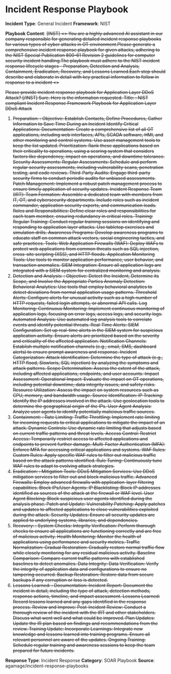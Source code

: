 # Incident Response Playbook

**Incident Type**: General Incident
**Framework**: NIST

**Playbook Content**:
<s>[INST] <<SYS>>
You are a highly advanced AI assistant in our company responsible for generating detailed incident response playbooks for various types of cyber attacks in OT environment.Please generate a comprehensive incident response playbook for given attacks, adhering to the NIST Special Publication 800-61 Revision 2 guidelines for computer security incident handling.The playbook must adhere to the NIST incident response lifecycle stages - Preparation, Detection and Analysis, Containment, Eradication, Recovery, and Lessons Learned.Each step should describe and elaborate in detail with key practical information to follow in response to a incident
<</SYS>>

Please provide incident response playbook for Application Layer DDoS Attack? [/INST] Sure. Here is the information requested.
Title: : NIST compliant Incident Response Framework Playbook for Application Layer DDoS Attack
1. Preparation: : Objective: Establish Contacts, Define Procedures, Gather Information to Save Time During an Incident
Identify Critical Applications:
Documentation: Create a comprehensive list of all OT applications, including web interfaces, APIs, SCADA software, HMI, and other monitoring and control systems. Use asset management tools to keep the list updated.
Prioritization: Rank these applications based on their criticality to operations, using a scoring system that considers factors like dependency, impact on operations, and downtime tolerance.
Security Assessments:
Regular Assessments: Schedule and perform regular security assessments, including vulnerability scans, penetration testing, and code reviews.
Third-Party Audits: Engage third-party security firms to conduct periodic audits for unbiased assessments.
Patch Management: Implement a robust patch management process to ensure timely application of security updates.
Incident Response Team (IRT):
Team Formation: Assemble a dedicated team with members from IT, OT, and cybersecurity departments. Include roles such as incident commander, application security experts, and communication leads.
Roles and Responsibilities: Define clear roles and responsibilities for each team member, ensuring redundancy in critical roles.
Training:
Regular Training: Conduct regular training sessions on identifying and responding to application layer attacks. Use tabletop exercises and simulation drills.
Awareness Programs: Develop awareness programs to educate staff on common attack vectors, social engineering tactics, and safe practices.
Tools:
Web Application Firewalls (WAF): Deploy WAFs to protect web applications from common threats such as SQL injection, cross-site scripting (XSS), and HTTP floods.
Application Monitoring Tools: Use tools to monitor application performance, user behavior, and transaction anomalies.
SIEM Integration: Ensure all application logs are integrated with a SIEM system for centralized monitoring and analysis.
2. Detection and Analysis: : Objective: Detect the Incident, Determine its Scope, and Involve the Appropriate Parties
Anomaly Detection:
Behavioral Analytics: Use tools that employ behavioral analytics to detect deviations from normal application usage patterns.
Threshold Alerts: Configure alerts for unusual activity such as a high number of HTTP requests, failed login attempts, or abnormal API calls.
Log Monitoring:
Continuous Monitoring: Implement continuous monitoring of application logs, focusing on error logs, access logs, and security logs.
Automated Analysis: Use automated log analysis tools to correlate events and identify potential threats.
Real-Time Alerts:
SIEM Configuration: Set up real-time alerts in the SIEM system for suspicious application activity. Ensure alerts are prioritized based on the severity and criticality of the affected application.
Notification Channels: Establish multiple notification channels (e.g., email, SMS, dashboard alerts) to ensure prompt awareness and response.
Incident Categorization:
Attack Identification: Determine the type of attack (e.g., HTTP flood, Slowloris, SQL injection) by analyzing the symptoms and attack patterns.
Scope Determination: Assess the extent of the attack, including affected applications, endpoints, and user accounts.
Impact Assessment:
Operational Impact: Evaluate the impact on OT operations, including potential downtime, data integrity issues, and safety risks.
Resource Utilization: Assess the impact on system resources such as CPU, memory, and bandwidth usage.
Source Identification:
IP Tracking: Identify the IP addresses involved in the attack. Use geolocation tools to determine the geographical origin of the IPs.
User Agent Analysis: Analyze user agents to identify potentially malicious traffic sources.
3. Containment: : Rate Limiting:
Traffic Throttling: Implement rate limiting for incoming requests to critical applications to mitigate the impact of an attack.
Dynamic Controls: Use dynamic rate limiting that adjusts based on current traffic patterns and threat levels.
Access Control:
Restrict Access: Temporarily restrict access to affected applications and endpoints to prevent further damage.
Multi-Factor Authentication (MFA): Enforce MFA for accessing critical applications and systems.
WAF Rules:
Custom Rules: Apply specific WAF rules to filter out malicious traffic based on the attack patterns identified.
Rule Tuning: Continuously tune WAF rules to adapt to evolving attack strategies.
4. Eradication: : Mitigation Tools:
DDoS Mitigation Services: Use DDoS mitigation services to filter out and block malicious traffic.
Advanced Firewalls: Employ advanced firewalls with application-layer filtering capabilities.
Block IPs/User Agents:
IP Blacklisting: Block IP addresses identified as sources of the attack at the firewall or WAF level.
User Agent Blocking: Block suspicious user agents identified during the analysis phase.
Patch and Update:
Vulnerability Patching: Apply patches and updates to affected applications to close vulnerabilities exploited during the attack.
Security Updates: Ensure all security updates are applied to underlying systems, libraries, and dependencies.
5. Recovery: : System Checks:
Integrity Verification: Perform thorough checks to ensure all applications are functioning correctly and are free of malicious activity.
Health Monitoring: Monitor the health of applications using performance and security metrics.
Traffic Normalization:
Gradual Restoration: Gradually restore normal traffic flow while closely monitoring for any residual malicious activity.
Baseline Comparison: Compare current traffic patterns with established baselines to detect anomalies.
Data Integrity:
Data Verification: Verify the integrity of application data and configurations to ensure no tampering occurred.
Backup Restoration: Restore data from secure backups if any corruption or loss is detected.
6. Lessons Learned: : Documentation:
Incident Report: Document the incident in detail, including the type of attack, detection methods, response actions, timeline, and impact assessment.
Lessons Learned: Record lessons learned and any gaps identified in the response process.
Review and Improve:
Post-Incident Review: Conduct a thorough review of the incident with the IRT and other stakeholders. Discuss what went well and what could be improved.
Plan Updates: Update the IR plan based on findings and recommendations from the review.
Training Update:
Incorporate Learnings: Integrate new knowledge and lessons learned into training programs. Ensure all relevant personnel are aware of the updates.
Ongoing Training: Schedule regular training and awareness sessions to keep the team prepared for future incidents.</s>



**Response Type**: Incident Response
**Category**: SOAR Playbook
**Source**: agamage/incident-response-playbooks
